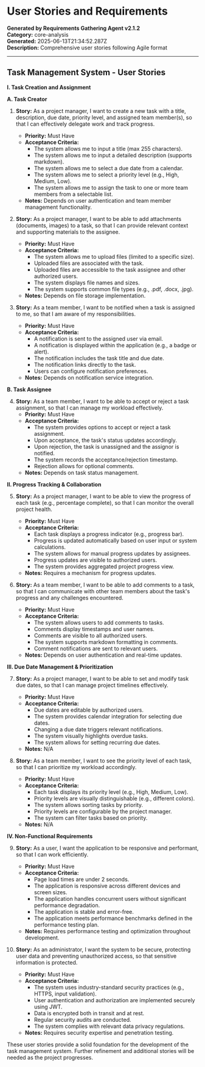 # User Stories and Requirements

**Generated by Requirements Gathering Agent v2.1.2**  
**Category:** core-analysis  
**Generated:** 2025-06-13T21:34:52.287Z  
**Description:** Comprehensive user stories following Agile format

---

## Task Management System - User Stories

**I. Task Creation and Assignment**

**A. Task Creator**

1. **Story:** As a project manager, I want to create a new task with a title, description, due date, priority level, and assigned team member(s), so that I can effectively delegate work and track progress.
    * **Priority:** Must Have
    * **Acceptance Criteria:**
        * The system allows me to input a title (max 255 characters).
        * The system allows me to input a detailed description (supports markdown).
        * The system allows me to select a due date from a calendar.
        * The system allows me to select a priority level (e.g., High, Medium, Low).
        * The system allows me to assign the task to one or more team members from a selectable list.
    * **Notes:** Depends on user authentication and team member management functionality.


2. **Story:** As a project manager, I want to be able to add attachments (documents, images) to a task, so that I can provide relevant context and supporting materials to the assignee.
    * **Priority:** Must Have
    * **Acceptance Criteria:**
        * The system allows me to upload files (limited to a specific size).
        * Uploaded files are associated with the task.
        * Uploaded files are accessible to the task assignee and other authorized users.
        * The system displays file names and sizes.
        * The system supports common file types (e.g., .pdf, .docx, .jpg).
    * **Notes:**  Depends on file storage implementation.


3. **Story:** As a team member, I want to be notified when a task is assigned to me, so that I am aware of my responsibilities.
    * **Priority:** Must Have
    * **Acceptance Criteria:**
        * A notification is sent to the assigned user via email.
        * A notification is displayed within the application (e.g., a badge or alert).
        * The notification includes the task title and due date.
        * The notification links directly to the task.
        * Users can configure notification preferences.
    * **Notes:** Depends on notification service integration.


**B. Task Assignee**

4. **Story:** As a team member, I want to be able to accept or reject a task assignment, so that I can manage my workload effectively.
    * **Priority:** Must Have
    * **Acceptance Criteria:**
        * The system provides options to accept or reject a task assignment.
        * Upon acceptance, the task's status updates accordingly.
        * Upon rejection, the task is unassigned and the assignor is notified.
        * The system records the acceptance/rejection timestamp.
        * Rejection allows for optional comments.
    * **Notes:** Depends on task status management.


**II. Progress Tracking & Collaboration**

5. **Story:** As a project manager, I want to be able to view the progress of each task (e.g., percentage complete), so that I can monitor the overall project health.
    * **Priority:** Must Have
    * **Acceptance Criteria:**
        * Each task displays a progress indicator (e.g., progress bar).
        * Progress is updated automatically based on user input or system calculations.
        * The system allows for manual progress updates by assignees.
        * Progress updates are visible to authorized users.
        * The system provides aggregated project progress view.
    * **Notes:**  Requires a mechanism for progress updates.


6. **Story:** As a team member, I want to be able to add comments to a task, so that I can communicate with other team members about the task's progress and any challenges encountered.
    * **Priority:** Must Have
    * **Acceptance Criteria:**
        * The system allows users to add comments to tasks.
        * Comments display timestamps and user names.
        * Comments are visible to all authorized users.
        * The system supports markdown formatting in comments.
        * Comment notifications are sent to relevant users.
    * **Notes:** Depends on user authentication and real-time updates.


**III. Due Date Management & Prioritization**

7. **Story:** As a project manager, I want to be able to set and modify task due dates, so that I can manage project timelines effectively.
    * **Priority:** Must Have
    * **Acceptance Criteria:**
        * Due dates are editable by authorized users.
        * The system provides calendar integration for selecting due dates.
        * Changing a due date triggers relevant notifications.
        * The system visually highlights overdue tasks.
        * The system allows for setting recurring due dates.
    * **Notes:**  N/A


8. **Story:** As a team member, I want to see the priority level of each task, so that I can prioritize my workload accordingly.
    * **Priority:** Must Have
    * **Acceptance Criteria:**
        * Each task displays its priority level (e.g., High, Medium, Low).
        * Priority levels are visually distinguishable (e.g., different colors).
        * The system allows sorting tasks by priority.
        * Priority levels are configurable by the project manager.
        * The system can filter tasks based on priority.
    * **Notes:**  N/A


**IV. Non-Functional Requirements**

9. **Story:** As a user, I want the application to be responsive and performant, so that I can work efficiently.
    * **Priority:** Must Have
    * **Acceptance Criteria:**
        * Page load times are under 2 seconds.
        * The application is responsive across different devices and screen sizes.
        * The application handles concurrent users without significant performance degradation.
        * The application is stable and error-free.
        * The application meets performance benchmarks defined in the performance testing plan.
    * **Notes:** Requires performance testing and optimization throughout development.


10. **Story:** As an administrator, I want the system to be secure, protecting user data and preventing unauthorized access, so that sensitive information is protected.
    * **Priority:** Must Have
    * **Acceptance Criteria:**
        * The system uses industry-standard security practices (e.g., HTTPS, input validation).
        * User authentication and authorization are implemented securely using JWT.
        * Data is encrypted both in transit and at rest.
        * Regular security audits are conducted.
        * The system complies with relevant data privacy regulations.
    * **Notes:** Requires security expertise and penetration testing.


These user stories provide a solid foundation for the development of the task management system.  Further refinement and additional stories will be needed as the project progresses.
